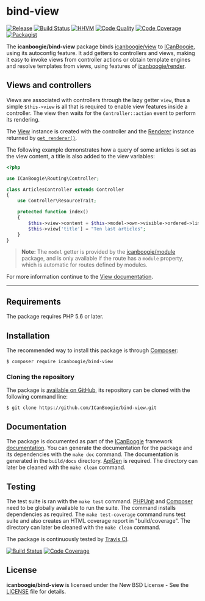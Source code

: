 # bind-view

[![Release](https://img.shields.io/packagist/v/icanboogie/bind-view.svg)](https://packagist.org/packages/icanboogie/bind-view)
[![Build Status](https://img.shields.io/travis/ICanBoogie/bind-view/master.svg)](http://travis-ci.org/ICanBoogie/bind-view)
[![HHVM](https://img.shields.io/hhvm/icanboogie/bind-view.svg)](http://hhvm.h4cc.de/package/icanboogie/bind-view)
[![Code Quality](https://img.shields.io/scrutinizer/g/ICanBoogie/bind-view/master.svg)](https://scrutinizer-ci.com/g/ICanBoogie/bind-view)
[![Code Coverage](https://img.shields.io/coveralls/ICanBoogie/bind-view/master.svg)](https://coveralls.io/r/ICanBoogie/bind-view)
[![Packagist](https://img.shields.io/packagist/dt/icanboogie/bind-view.svg)](https://packagist.org/packages/icanboogie/bind-view)

The **icanboogie/bind-view** package binds [icanboogie/view][] to [ICanBoogie][], using its
autoconfig feature. It add getters to controllers and views, making it easy to invoke views from
controller actions or obtain template engines and resolve templates from views, using features
of [icanboogie/render][].





## Views and controllers

Views are associated with controllers through the lazy getter `view`, thus a simple `$this->view`
is all that is required to enable view features inside a controller. The view then waits for
the `Controller::action` event to perform its rendering.

The [View][] instance is created with the controller and the [Renderer][] instance returned by [`get_renderer()`][].

The following example demonstrates how a query of some articles is set as the view content,
a title is also added to the view variables:

```php
<?php

use ICanBoogie\Routing\Controller;

class ArticlesController extends Controller
{
	use Controller\ResourceTrait;

	protected function index()
	{
		$this->view->content = $this->model->own->visible->ordered->limit(10);
		$this->view['title'] = "Ten last articles";
	}
}
```

> **Note:** The `model` getter is provided by the [icanboogie/module][] package, and is only
available if the route has a `module` property, which is automatic for routes defined by modules.

For more information continue to the [View documentation](https://github.com/ICanBoogie/View#views-and-controllers).





----------





## Requirements

The package requires PHP 5.6 or later.





## Installation

The recommended way to install this package is through [Composer](http://getcomposer.org/):

```
$ composer require icanboogie/bind-view
```





### Cloning the repository

The package is [available on GitHub](https://github.com/ICanBoogie/bind-view), its repository can be
cloned with the following command line:

	$ git clone https://github.com/ICanBoogie/bind-view.git





## Documentation

The package is documented as part of the [ICanBoogie][] framework
[documentation](http://icanboogie.org/docs/). You can generate the documentation for the package and its dependencies with the `make doc` command. The documentation is generated in the `build/docs` directory. [ApiGen](http://apigen.org/) is required. The directory can later be cleaned with the `make clean` command.





## Testing

The test suite is ran with the `make test` command. [PHPUnit](https://phpunit.de/) and [Composer](http://getcomposer.org/) need to be globally available to run the suite. The command installs dependencies as required. The `make test-coverage` command runs test suite and also creates an HTML coverage report in "build/coverage". The directory can later be cleaned with the `make clean` command.

The package is continuously tested by [Travis CI](http://about.travis-ci.org/).

[![Build Status](https://img.shields.io/travis/ICanBoogie/bind-view/master.svg)](https://travis-ci.org/ICanBoogie/bind-view)
[![Code Coverage](https://img.shields.io/coveralls/ICanBoogie/bind-view/master.svg)](https://coveralls.io/r/ICanBoogie/bind-view)





## License

**icanboogie/bind-view** is licensed under the New BSD License - See the [LICENSE](LICENSE) file for details.





[icanboogie/module]: https://github.com/ICanBoogie/Module
[icanboogie/render]: https://github.com/ICanBoogie/Render
[icanboogie/view]: https://github.com/ICanBoogie/View
[ICanBoogie]: https://github.com/ICanBoogie/ICanBoogie

[View]:                      http://api.icanboogie.org/view/0.9/class-ICanBoogie.View.View.html
[Renderer]:                  http://api.icanboogie.org/render/0.6/class-ICanBoogie.Render.Renderer.html
[`get_renderer()`]:          http://api.icanboogie.org/render/0.6/function-ICanBoogie.Render.get_renderer.html
